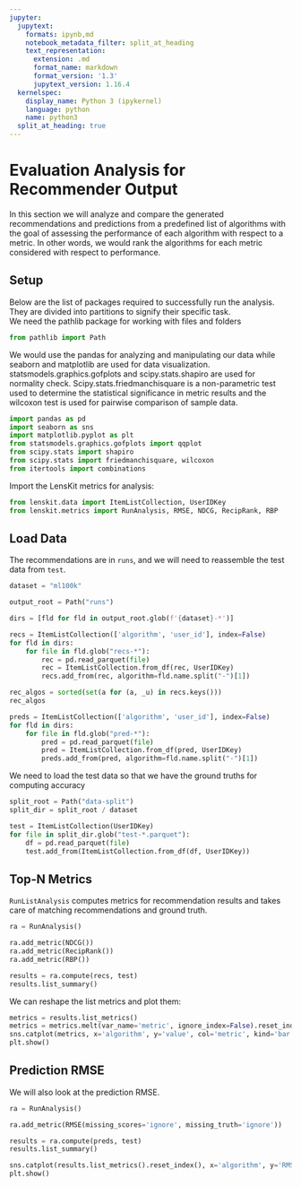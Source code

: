 ```yaml
---
jupyter:
  jupytext:
    formats: ipynb,md
    notebook_metadata_filter: split_at_heading
    text_representation:
      extension: .md
      format_name: markdown
      format_version: '1.3'
      jupytext_version: 1.16.4
  kernelspec:
    display_name: Python 3 (ipykernel)
    language: python
    name: python3
  split_at_heading: true
---
```


# Evaluation Analysis for Recommender Output


In this section we will analyze and compare the generated recommendations and predictions from a predefined list of algorithms with the goal of assessing the performance of each algorithm with respect to a metric. In other words, we would rank the algorithms for each metric considered with respect to performance.


## Setup


Below are the list of packages required to successfully run the analysis. They are divided into partitions to signify their specific task.<br>
We need the pathlib package for working with files and folders

```python
from pathlib import Path
```

We would use the pandas for analyzing and manipulating our data while seaborn and matplotlib are used for data visualization. statsmodels.graphics.gofplots and scipy.stats.shapiro are used for normality check. Scipy.stats.friedmanchisquare is a non-parametric test used to determine the statistical significance in metric results and the wilcoxon test is used for pairwise comparison of sample data.

```python
import pandas as pd
import seaborn as sns
import matplotlib.pyplot as plt
from statsmodels.graphics.gofplots import qqplot
from scipy.stats import shapiro
from scipy.stats import friedmanchisquare, wilcoxon
from itertools import combinations
```


Import the LensKit metrics for analysis:

```python
from lenskit.data import ItemListCollection, UserIDKey
from lenskit.metrics import RunAnalysis, RMSE, NDCG, RecipRank, RBP
```

## Load Data

The recommendations are in `runs`, and we will need to reassemble the test data from `test`.

```python tags=["parameters"]
dataset = "ml100k"
```

```python
output_root = Path("runs")
```

```python
dirs = [fld for fld in output_root.glob(f'{dataset}-*')]
```

```python
recs = ItemListCollection(['algorithm', 'user_id'], index=False)
for fld in dirs:
    for file in fld.glob("recs-*"):
        rec = pd.read_parquet(file)
        rec = ItemListCollection.from_df(rec, UserIDKey)
        recs.add_from(rec, algorithm=fld.name.split("-")[1])
```

```python
rec_algos = sorted(set(a for (a, _u) in recs.keys()))
rec_algos
```

```python
preds = ItemListCollection(['algorithm', 'user_id'], index=False)
for fld in dirs:
    for file in fld.glob("pred-*"):
        pred = pd.read_parquet(file)
        pred = ItemListCollection.from_df(pred, UserIDKey)
        preds.add_from(pred, algorithm=fld.name.split("-")[1])
```

We need to load the test data so that we have the ground truths for computing accuracy

```python
split_root = Path("data-split")
split_dir = split_root / dataset
```

```python
test = ItemListCollection(UserIDKey)
for file in split_dir.glob("test-*.parquet"):
    df = pd.read_parquet(file)
    test.add_from(ItemListCollection.from_df(df, UserIDKey))
```

## Top-N Metrics

`RunListAnalysis` computes metrics for recommendation results and takes care of
matching recommendations and ground truth.

```python
ra = RunAnalysis()

ra.add_metric(NDCG())
ra.add_metric(RecipRank())
ra.add_metric(RBP())

results = ra.compute(recs, test)
results.list_summary()
```

We can reshape the list metrics and plot them:

```python
metrics = results.list_metrics()
metrics = metrics.melt(var_name='metric', ignore_index=False).reset_index()
sns.catplot(metrics, x='algorithm', y='value', col='metric', kind='bar')
plt.show()
```

## Prediction RMSE

We will also look at the prediction RMSE.

```python
ra = RunAnalysis()

ra.add_metric(RMSE(missing_scores='ignore', missing_truth='ignore'))

results = ra.compute(preds, test)
results.list_summary()
```

```python
sns.catplot(results.list_metrics().reset_index(), x='algorithm', y='RMSE', kind='bar')
plt.show()
```

```python

```
